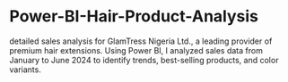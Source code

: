 # Power-BI-Hair-Product-Analysis
detailed sales analysis for GlamTress Nigeria Ltd., a leading provider of premium hair extensions. Using Power BI, I analyzed sales data from January to June 2024 to identify trends, best-selling products, and color variants.
